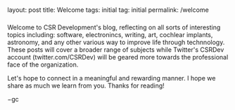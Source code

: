 ###
layout: post
title: Welcome
tags: initial
tag: initial
permalink: /welcome
###

Welcome to CSR Development's blog, reflecting on all sorts of interesting topics including: software, electronincs, writing, art, cochlear implants, astronomy, and any other various way to improve life through technnology. These posts will cover a broader range of subjects while Twitter's CSRDev account (twitter.com/CSRDev) will be geared more towards the professional face of the organization. 

Let's hope to connect in a meaningful and rewarding manner. I hope we share as much we learn from you. Thanks for reading!

&minus;gc
